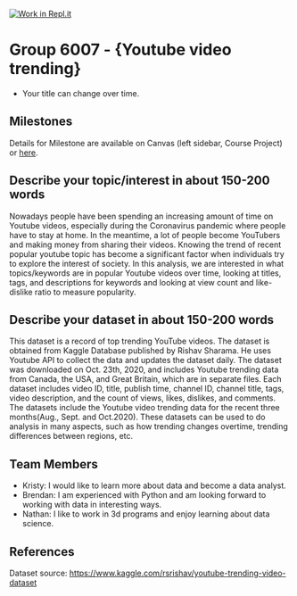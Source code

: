 [![Work in Repl.it](https://classroom.github.com/assets/work-in-replit-14baed9a392b3a25080506f3b7b6d57f295ec2978f6f33ec97e36a161684cbe9.svg)](https://classroom.github.com/online_ide?assignment_repo_id=312468&assignment_repo_type=GroupAssignmentRepo)
# Group 6007 - {Youtube video trending}

- Your title can change over time.

## Milestones

Details for Milestone are available on Canvas (left sidebar, Course Project) or [here](https://firas.moosvi.com/courses/data301/project/milestone01.html).

## Describe your topic/interest in about 150-200 words

Nowadays people have been spending an increasing amount of time on Youtube videos, especially during the Coronavirus pandemic where people have to stay at home. In the meantime, a lot of people become YouTubers and making money from sharing their videos. Knowing the trend of recent popular youtube topic has become a significant factor when individuals try to explore the interest of society. In this analysis, we are interested in what topics/keywords are in popular Youtube videos over time, looking at titles, tags, and descriptions for keywords and looking at view count and like-dislike ratio to measure popularity.

## Describe your dataset in about 150-200 words

This dataset is a record of top trending YouTube videos. The dataset is obtained from Kaggle Database published by Rishav Sharama. He uses Youtube API to collect the data and updates the dataset daily. The dataset was downloaded on Oct. 23th, 2020, and includes Youtube trending data from Canada, the USA, and Great Britain, which are in separate files. Each dataset includes video ID, title, publish time, channel ID, channel title, tags, video description, and the count of views, likes, dislikes, and comments. The datasets include the Youtube video trending data for the recent three months(Aug., Sept. and Oct.2020). These datasets can be used to do analysis in many aspects, such as how trending changes overtime, trending differences between regions, etc. 

## Team Members

- Kristy: I would like to learn more about data and become a data analyst.
- Brendan: I am experienced with Python and am looking forward to working with data in interesting ways.
- Nathan: I like to work in 3d programs and enjoy learning about data science.

## References

Dataset source: https://www.kaggle.com/rsrishav/youtube-trending-video-dataset